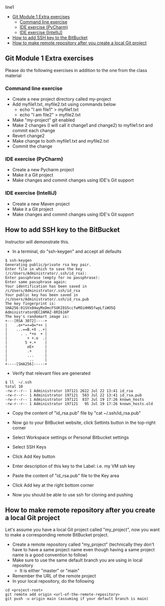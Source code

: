 line1
- [Git Module 1 Extra exercises](#git-module-1-extra-exercises)
  - [Command line exercise](#command-line-exercise)
  - [IDE exercise (PyCharm)](#ide-exercise-pycharm)
  - [IDE exercise (IntelliJ)](#ide-exercise-intellij)
- [How to add SSH key to the BitBucket](#how-to-add-ssh-key-to-the-bitbucket)
- [How to make remote repository after you create a local Git project](#how-to-make-remote-repository-after-you-create-a-local-git-project)

## Git Module 1 Extra exercises

Please do the following exercises in addition to the one from the class material

### Command line exercise

- Create a new project directory called my-project
- Add myfile1.txt, myfile2.txt using commands below
  - echo "I am file1" > myfile1.txt
  - echo "I am file2" > myfile2.txt
- Make "my-project" git enabled
- Make 2 changes (I will call it change1 and change2) to myfile1.txt and commit each change
- Revert change2
- Make change to both myfile1.txt and myfile2.txt
- Commit the change

### IDE exercise (PyCharm)

- Create a new Pycharm project
- Make it a Git project
- Make changes and commit changes using IDE's Git support

### IDE exercise (IntelliJ)

- Create a new Maven project
- Make it a Git project
- Make changes and commit changes using IDE's Git support

## How to add SSH key to the BitBucket

Instructor will demonstrate this.

- In a terminal, do "ssh-keygen" and accept all defaults

```
$ ssh-keygen
Generating public/private rsa key pair.
Enter file in which to save the key (/c/Users/Administrator/.ssh/id_rsa):
Enter passphrase (empty for no passphrase):
Enter same passphrase again:
Your identification has been saved in /c/Users/Administrator/.ssh/id_rsa
Your public key has been saved in /c/Users/Administrator/.ssh/id_rsa.pub
The key fingerprint is:
SHA256:01SVx04wyMxOmcFSUKIEG5ccfwMOiHHN5fwpLfiWO5Q Administrator@EC2AMAZ-8RI616P
The key's randomart image is:
+---[RSA 3072]----+
|    .o+*=+=O=*++ |
|    ...==B.+X ..+|
|      . . *+o  + |
|         + +.o  .|
|        S +.+    |
|         oE+     |
|         .+      |
|         ...     |
|          ..     |
+----[SHA256]-----+
```

- Verify that relevant files are generated

```
$ ll  ~/.ssh
total 10
-rw-r--r-- 1 Administrator 197121 2622 Jul 22 13:41 id_rsa
-rw-r--r-- 1 Administrator 197121  583 Jul 22 13:41 id_rsa.pub
-rw-r--r-- 1 Administrator 197121  837 Jul 19 17:26 known_hosts
-rw-r--r-- 1 Administrator 197121   95 Jul 19 17:26 known_hosts.old
```

- Copy the content of "id_rsa.pub" file by "cat ~/.ssh/id_rsa.pub"
- Now go to your BitBucket website, click Settints button in the top-right corner
- Select Workspace settings or Personal Bitbucket settings
- Select SSH Keys
- Click Add Key button
- Enter description of this key to the Label: i.e. my VM ssh key
- Paste the content of "id_rsa.pub" file to the Key area
- Click Add key at the right bottom corner

- Now you should be able to use ssh for cloning and pushing

## How to make remote repository after you create a local Git project

Let's assume you have a local Git project called "my_project", now you want to make a corresponding remote BitBucket project.

- Create a remote repository called "my_project" (technically they don't have to have a same project name even though having a same project name is a good convention to follow)
- Make sure to use the same default branch you are using in local repository
  - It is either "master" or "main"
- Remember the URL of the remote project 
- In your local repository, do the following

```
cd <project-root>
git remote add origin <url-of-the-remote-repository>
git push -u origin main (assuming if your default branch is main)
```
